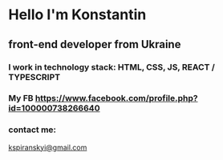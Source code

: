 # Hello I'm Konstantin
## front-end developer from Ukraine
### I work in technology stack: HTML, CSS, JS, REACT / TYPESCRIPT
### My FB https://www.facebook.com/profile.php?id=100000738266640
### contact me:
kspiranskyi@gmail.com
